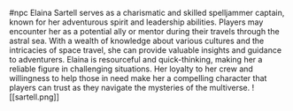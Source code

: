 #npc
Elaina Sartell serves as a charismatic and skilled spelljammer captain, known for her adventurous spirit and leadership abilities. Players may encounter her as a potential ally or mentor during their travels through the astral sea. With a wealth of knowledge about various cultures and the intricacies of space travel, she can provide valuable insights and guidance to adventurers. Elaina is resourceful and quick-thinking, making her a reliable figure in challenging situations. Her loyalty to her crew and willingness to help those in need make her a compelling character that players can trust as they navigate the mysteries of the multiverse.
![[sartell.png]]